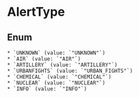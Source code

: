 # AlertType

## Enum

    * `UNKNOWN` (value: `"UNKNOWN"`)
    * `AIR` (value: `"AIR"`)
    * `ARTILLERY` (value: `"ARTILLERY"`)
    * `URBANFIGHTS` (value: `"URBAN_FIGHTS"`)
    * `CHEMICAL` (value: `"CHEMICAL"`)
    * `NUCLEAR` (value: `"NUCLEAR"`)
    * `INFO` (value: `"INFO"`)
